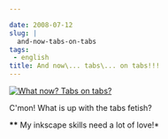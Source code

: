 ```yaml
---

date: 2008-07-12
slug: |
  and-now-tabs-on-tabs
tags:
 - english
title: And now\... tabs\... on tabs!!!
---
```


[![What now? Tabs on
tabs?](http://farm4.static.flickr.com/3271/2661157451_c52eefcb27_o.png)](http://www.flickr.com/photos/ogmaciel/2661157451/)

C'mon! What is up with the tabs fetish?

**\*\*** My inkscape skills need a lot of love!\*
